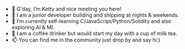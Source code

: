 - 👋 G'day, I’m Ketty and nice meeting you here!
- 👀 I am a junior developer building and shipping at nights & weekends.
- 🌱 I’m currently self-learning C/JavaScript/Python/Solidity and also exploring AI & MI.
- 💞️ I am a coffee drinker but would start my day with a cup of milk tea.
- 📫 You can find me in the community just drop by and say hi:)

<!---
kettychiang/kettychiang is a ✨ special ✨ repository because its `README.md` (this file) appears on your GitHub profile.
You can click the Preview link to take a look at your changes.
--->
